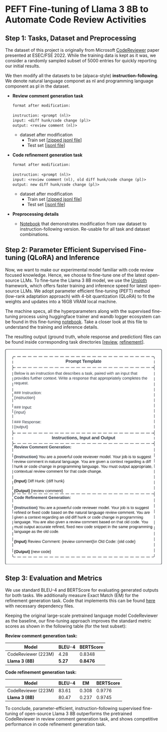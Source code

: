# PEFT Fine-tuning of Llama 3 8B to Automate Code Review Activities

## Step 1: Tasks, Dataset and Preprocessing

The dataset of this project is originally from Microsoft [CodeReviewer]((https://arxiv.org/pdf/2203.09095)) paper presented at ESEC/FSE 2022. While the training data is kept as it was, we consider a randomly sampled subset of 5000 entries for quickly reporting our initial results.

We then modify all the datasets to be (alpaca-style) **instruction-following**. We denote natural language componet as nl and programming language component as pl in the dataset.

- **Review comment generation task**
    ```
    format after modification: 

    instruction: <prompt (nl)>
    input: <diff hunk/code change (pl)>
    output: <review comment (nl)> 
    ```
    - dataset after modification
        - Train set [[zipped jsonl file](/Review/train.zip)]
        - Test set [[jsonl file](/Review/msg-test-5000-tuned.jsonl)]


- **Code refinement generation task**
    ```
    format after modification: 
    
    instruction: <prompt (nl)>
    input: <review comment (nl), old diff hunk/code change (pl)>
    output: new diff hunk/code change (pl)> 
    ```
    - dataset after modification
        - Train set [[zipped jsonl file](/Refinement/train.zip)]
        - Test set [[jsonl file](/Refinement/ref-test-5000-tuned.jsonl)]

- **Preprocessing details**
    - [Notebook](/dataset-preprocess.ipynb) that demonstrates modification from raw dataset to instruction-following version. Re-usable for all task and dataset combinations. 


## Step 2: Parameter Efficient Supervised Fine-tuning (QLoRA) and Inference

Now, we want to make our experimental model familiar with code review focused knowledge. Hence, we choose to fine-tune one of the latest open-source LLMs. To fine-tune the Llama 3 8B model, we use the [Unsloth](https://github.com/unslothai/unsloth) framework, which offers faster training and inference speed for latest open-source LLMs. We adopt parameter efficient fine-tuning (PEFT) method (low-rank adaptation approach) with 4-bit quantization (QLoRA) to fit the weights and updates into a 16GB VRAM local machine. 

The machine specs, all the hyperparameters along with the supervised fine-tuning process using huggingface trainer and wandb logger ecosystem can be found in this fine-tuning [notebook](/llama-3-test.ipynb). Take a closer look at this file to understand the training and inference details. 

The resulting output (ground truth, whole response and prediction) files can be found inside corresponding task directories [[review](/Review/), [refinement](/Refinement/)]. 

![prompts](/Finetune_Prompt.jpeg)

## Step 3: Evaluation and Metrics

We use standard BLEU-4 and BERTScore for evaluating generated outputs for both tasks. We additionally measure Exact Match (EM) for the refinement generation task. Code that implements this can be found [here](/Metric/) with necessary dependency files.

Keeping the original large-scale pretrained language model CodeReviewer as the baseline, our fine-tuning approach improves the standard metric scores as shown in the following table (for the test subset):

**Review comment generation task:**

| Model      | BLEU-4 | BERTScore |
|------------|--------|-----------|
| CodeReviewer (223M)      | 4.28  | 0.8348      |
| **Llama 3 (8B)**       | **5.27**  | **0.8476**      |


**Code refinement generation task:**

| Model      | BLEU-4 | EM | BERTScore |
|------------|--------|-------------|-----------|
| CodeReviewer (223M)      | 83.61  | 0.308 | 0.9776      |
| **Llama 3 (8B)**       | 80.47  | 0.237 | 0.9745    |


To conclude, parameter-efficient, instruction-following supervised fine-tuning of open-source Llama 3 8B outperforms the pretrained CodeReviewer in review comment generation task, and shows competitive performance in code refinement generation task.  